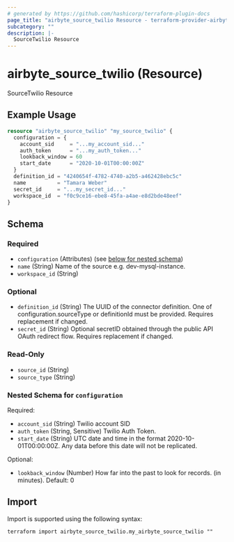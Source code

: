 ```yaml
---
# generated by https://github.com/hashicorp/terraform-plugin-docs
page_title: "airbyte_source_twilio Resource - terraform-provider-airbyte"
subcategory: ""
description: |-
  SourceTwilio Resource
---
```


# airbyte_source_twilio (Resource)

SourceTwilio Resource

## Example Usage

```terraform
resource "airbyte_source_twilio" "my_source_twilio" {
  configuration = {
    account_sid     = "...my_account_sid..."
    auth_token      = "...my_auth_token..."
    lookback_window = 60
    start_date      = "2020-10-01T00:00:00Z"
  }
  definition_id = "4240654f-4782-4740-a2b5-a462428ebc5c"
  name          = "Tamara Weber"
  secret_id     = "...my_secret_id..."
  workspace_id  = "f0c9ce16-ebe8-45fa-a4ae-e8d2bde48eef"
}
```

<!-- schema generated by tfplugindocs -->
## Schema

### Required

- `configuration` (Attributes) (see [below for nested schema](#nestedatt--configuration))
- `name` (String) Name of the source e.g. dev-mysql-instance.
- `workspace_id` (String)

### Optional

- `definition_id` (String) The UUID of the connector definition. One of configuration.sourceType or definitionId must be provided. Requires replacement if changed.
- `secret_id` (String) Optional secretID obtained through the public API OAuth redirect flow. Requires replacement if changed.

### Read-Only

- `source_id` (String)
- `source_type` (String)

<a id="nestedatt--configuration"></a>
### Nested Schema for `configuration`

Required:

- `account_sid` (String) Twilio account SID
- `auth_token` (String, Sensitive) Twilio Auth Token.
- `start_date` (String) UTC date and time in the format 2020-10-01T00:00:00Z. Any data before this date will not be replicated.

Optional:

- `lookback_window` (Number) How far into the past to look for records. (in minutes). Default: 0

## Import

Import is supported using the following syntax:

```shell
terraform import airbyte_source_twilio.my_airbyte_source_twilio ""
```
